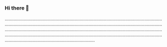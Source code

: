 ### Hi there 👋

.......................................................................................................................................................................................................................................................................................................................................................................................................................................................................................................................................................................................